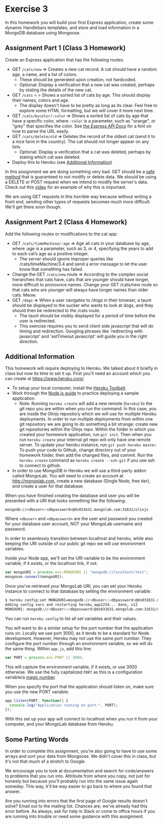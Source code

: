 # Exercise 3
In this homework you will build your first Express application, create some dynamic Handlebars templates, and store and load information in a MongoDB database using Mongoose.
## Assignment Part 1 (Class 3 Homework)
Create an Express application that has the following routes:
* GET `/cats/new` => Creates a new cat record. A cat should have a random age, a name, and a list of colors.
  * These should be generated upon creation, not hardcoded.
  * Optional: Display a verification that a new cat was created, perhaps by stating the details of the new cat.
* GET `/cats` = > Shows a sorted list of cats by age. This should display their names, colors and age.
  * The display doesn't have to be pretty as long as its clear. Feel free to explore some HTML formatting, but we will cover it more next time.
* GET `/cats/bycolor/:color` => Shows a sorted list of cats by age that have a specific color, where `:color` is a parameter, such as "orange", or "grey" that specifies the color. See [the Express API Docs](http://expressjs.com/4x/api.html#req.params) for a hint on how to parse the URL easily.
* GET `/cats/delete/old` => Deletes the record of the oldest cat (send it to a nice farm in the country). The cat should not longer appear on any lists
  * Optional: Display a verification that a cat was deleted, perhaps by stating which cat was deleted.
* Deploy this to Heroku (see [Additional Information](#additional-information))

In this assignment we are doing something very bad. GET should be a [safe method](http://en.wikipedia.org/wiki/Hypertext_Transfer_Protocol#Safe_methods) that is guaranteed to not modify or delete data. We should be using a DELETE or POST request when we intend to modify the server's data. Check out this [video](https://www.youtube.com/watch?v=cIliEo0zOwg) for an example of why this is important.

We are using GET requests in this horrible way because without writing a front end, sending other types of requests becomes much more difficult. We'll get there soon though.

## Assignment Part 2 (Class 4 Homework)
Add the following routes or modifications to the cat app:
* GET `/cats/timeMachine/:age` => Age all cats in your database by age, where :age is a parameter, such as 3, or 4, specifying the years to add to each cat’s age as a positive integer. 
  * The server should ignore improper queries like /cats/timeMachine/3.4 and send a error message to let the user know that something has failed. 
* Change the GET `/cats/new` route => According to the complex social hierarchies that cats have, cats that are younger should have longer, more difficult to pronounce names. Change your GET /cats/new route so that cats who are younger will always have longer names than older cats. Meow.  
* GET `/dogs` => When a user navigates to /dogs in their browser, a taunt should be displayed to the sucker who wants to look at dogs, and they should then be redirected to the /cats route.
  * The taunt should be visibly displayed for a period of time before the user is redirected.
  * This exercise requires you to send client side javascript that will do timing and redirection. Googling phrases like 'redirecting with javascript' and 'setTimeout javascript' will guide you in the right direction.

## Additional Information
This homework will require deploying to Heroku. We talked about it briefly in class but now its time to set it up.
First you'll need an account which you can create at https://www.heroku.com/.

* To setup your local computer, install the [Heroku Toolbelt](https://toolbelt.heroku.com/debian).
* Work through the [Node.js guide](https://devcenter.heroku.com/articles/getting-started-with-nodejs#introduction) to practice deploying a sample application.
  * Note: Running `heroku create` will add a new remote (`heroku`) to the git repo you are within when you run the command.
    In this case, you are inside the Olinjs repository which we will use for multiple Heroku deployments.
    In order to run multiple deployments from within one git repository we are going to do something a bit strange:
    create new git repositories within the Olinjs repo. Within the folder in which you created your homework application,
    run `git init`. Then when you run `heroku create` your internal git repo will only have one remote server.
    To update your heroku instance, run `git push heroku master`.
    To push your code to Github, change directory out of your homework folder, then add the changed files, and commit.
    Run the `heroku create` command as `heroku create --ssh-git` if you use ssh to connect to github.
* In order to use MongoDB in Heroku we will use a third-party addon called MongoLab.
  You will need to create an account at http://mongolab.com, create a new database (Single Node, free tier), and create a user for that database.

When you have finished creating the database and user you will be presented with a URI that looks something like the following:
```
mongodb://<dbuser>:<dbpassword>@ds031631.mongolab.com:31631/olinjs
```
Where `<dbuser>` and `<dbpassword>` are the user and password you created for your database user account,
NOT your MongoLab username and password.

In order to seamlessly transition between localhost and heroku, while also keeping the URI outside of our public git repo we will use environment variables.

Inside your Node app, we'll set the URI variable to be the environment variable, if it exists, or the localhost link, if not.
```javascript
var mongoURI = process.env.MONGOURI || "mongodb://localhost/test";
mongoose.connect(mongoURI);
```
Once you've retrieved your MongoLab URI, you can set your Heroku instance to connect to that database by setting the environment variable:
```sh
$ heroku config:set MONGOURI=mongodb://<dbuser>:<dbpassword>@ds031631.mongolab.com:31631/olinjs
Adding config vars and restarting heroku_app1234... done, v12
MONGOURI: mongodb://<dbuser>:<dbpassword>@ds031631.mongolab.com:31631/olinjs
```
You can run `heroku config` to list all set variables and their values.

You will want to do a similar setup for the port number that the application runs on.
Locally we use port 3000, as it tends to be a standard for Node development.
However, Heroku may not use the same port number.
They configure the port number through an environment variable, so we will do the same thing.
Within `app.js`, add this line:
```javascript
var PORT = process.env.PORT || 3000;
```
This will capture the environment variable, if it exists, or use 3000 otherwise.
We use the fully capitalized `PORT` as this is a configuration variable/a [magic number](http://en.wikipedia.org/wiki/Magic_number_%28programming%29).

When you specify the port that the application should listen on, make sure you use the new PORT variable:
```javascript
app.listen(PORT, function() {
  console.log("Application running on port:", PORT);
});
```

With this set up your app will connect to localhost when you run it from your computer, and your MongoLab database from Heroku.
## Some Parting Words
In order to complete this assignment, you're also going to have to use some arrays and sort your data from Mongoose. We didn't cover this in class, but it's not that much of a stretch to Google.

We encourage you to look at documentation and search for code/answers to problems that you run into. Attribute from where you copy, not just for honesty but because you'll probably run into the same issue again someday. This way, it'll be way easier to go back to where you found that answer.

Are you running into errors that the first page of Google results doesn't solve? Email out to the mailing list. Chances are, we've already had this error before.
As always, ask for help in Slack or come to office hours if you are running into trouble or need some guidance with this assignment.
